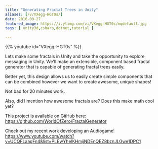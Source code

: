 ```yaml
---
title: "Generating Fractal Trees in Unity"
aliases: [/v/VXegg-HGT0s/]
date: 2016-09-27
featured_image: https://i.ytimg.com/vi/VXegg-HGT0s/mqdefault.jpg
tags: [ unity3d,csharp,dotnet,tutorial ]

---
```


{{% youtube id="VXegg-HGT0s" %}}

Lets make some fractals in Unity and take the opportunity to explore messaging in Unity. We'll make an extensible, component based fractal generator that is capable of generating fractal trees easily.

Better yet, this design allows us to easily create simple components that can be combined however we want to create awesome, unique shapes!

Not bad for 20 minutes work.

Also, did I mention how awesome fractals are? Does this make math cool yet?

This project is available on GitHub here: https://github.com/WorldOfZero/FractalGenerator

Check out my recent work developing an Audiogame! https://www.youtube.com/watch?v=UCQFLaagFn4&list=PLEwYhelKHmijNDEnQEZ8bznJLGwe1DPC1